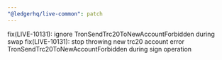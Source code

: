 ```yaml
---
"@ledgerhq/live-common": patch
---
```


fix(LIVE-10131): ignore TronSendTrc20ToNewAccountForbidden during swap
fix(LIVE-10131): stop throwing new trc20 account error TronSendTrc20ToNewAccountForbidden during sign operation